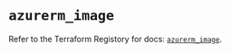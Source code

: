 # `azurerm_image`

Refer to the Terraform Registory for docs: [`azurerm_image`](https://registry.terraform.io/providers/hashicorp/azurerm/3.64.0/docs/resources/image).
